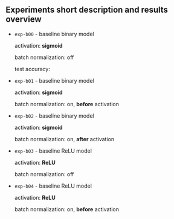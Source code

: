 ## Experiments short description and results overview

* `exp-b00` - baseline binary model

    activation: **sigmoid**
    
    batch normalization: off
    
    test accuracy: 
    
* `exp-b01` - baseline binary model

    activation: **sigmoid**
    
    batch normalization: on, **before** activation
    
* `exp-b02` - baseline binary model

    activation: **sigmoid**
    
    batch normalization: on, **after** activation
    
* `exp-b03` - baseline ReLU model

    activation: **ReLU**
    
    batch normalization: off
    
* `exp-b04` - baseline ReLU model

    activation: **ReLU**
    
    batch normalization: on, **before** activation